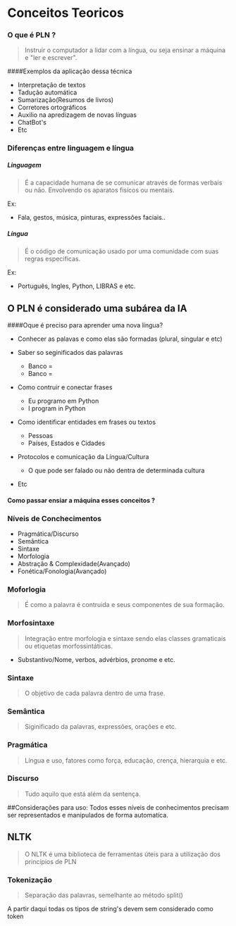 # Conceitos Teoricos 

### O que é  PLN ?
>Instruir o computador a lidar com a língua, ou seja ensinar a máquina e "ler e escrever".

####Exemplos da aplicação dessa técnica
* Interpretação de textos
* Tadução automática
* Sumarização(Resumos de livros)
* Corretores ortográficos
* Auxilio na apredizagem de novas línguas
* ChatBot's
* Etc
### Diferenças entre linguagem e língua
##### Linguagem
>É a capacidade humana de se comunicar através de formas verbais ou não.
>Envolvendo os aparatos fisícos ou mentais.

Ex:
* Fala, gestos, música, pinturas, expressões faciais..

##### Língua
> É o código de comunicação usado por uma comunidade com suas regras especificas.

Ex: 
* Português, Ingles, Python, LIBRAS e etc.

## O PLN é considerado uma subárea da IA

####Oque é preciso para aprender uma nova língua?

* Conhecer as palavas e como elas são formadas (plural, singular e etc)
* Saber so seginificados das palavras 
    * Banco =
    * Banco =
* Como contruir e conectar frases 
    * Eu programo em Python
    * I program in Python
    
* Como identificar entidades em frases ou textos
    * Pessoas 
    * Países, Estados e Cidades
  
* Protocolos e comunicação da Língua/Cultura
    * O que pode ser falado ou não dentra de determinada cultura

* Etc

#### Como passar ensiar a máquina esses conceitos ?

### Níveis de Conchecimentos
* Pragmática/Discurso
* Semântica
* Sintaxe 
* Morfologia
* Abstração & Complexidade(Avançado) 
* Fonética/Fonologia(Avançado)

### Moforlogia 
> É como a palavra é contruida e seus componentes de sua formação.

### Morfosintaxe
> Integração entre morfologia e sintaxe sendo elas classes gramaticais ou etiquetas morfossintáticas.
* Substantivo/Nome, verbos, advérbios, pronome e etc.

### Sintaxe 
> O objetivo de cada palavra dentro de uma frase.

### Semântica 
> Siginificado da palavras, expressões, orações e etc.

### Pragmática
> Língua e uso, fatores como força, educação, crença, hierarquia e etc.


### Discurso
> Tudo aquilo que está além da sentença.

##Considerações para uso:
Todos esses níveis de conhecimentos precisam ser representados e manipulados de forma automatica.


## NLTK
> O NLTK é uma biblioteca de ferramentas úteis para a utilização dos princípios de PLN

### Tokenização
>Separação das palavras, semelhante ao método split()

A partir daqui todas os tipos de string's devem sem considerado como token

